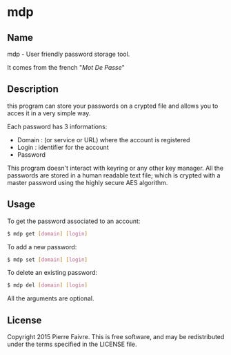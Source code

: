 mdp
===

## Name
mdp - User friendly password storage tool.

It comes from the french "*Mot De Passe*"

## Description
this program can store your passwords on a crypted file and allows you to acces
it in a very simple way.

Each password has 3 informations:
* Domain : (or service or URL) where the account is registered
* Login : identifier for the account
* Password

This program doesn't interact with keyring or any other key manager.
All the passwords are stored in a human readable text file; which is crypted
with a master password using the highly secure AES algorithm.

## Usage
To get the password associated to an account:
```sh
$ mdp get [domain] [login]
```

To add a new password:
```sh
$ mdp set [domain] [login]
```

To delete an existing password:
```sh
$ mdp del [domain] [login]
```

All the arguments are optional.

## License
Copyright 2015 Pierre Faivre. This is free software, and may be redistributed
under the terms specified in the LICENSE file.

